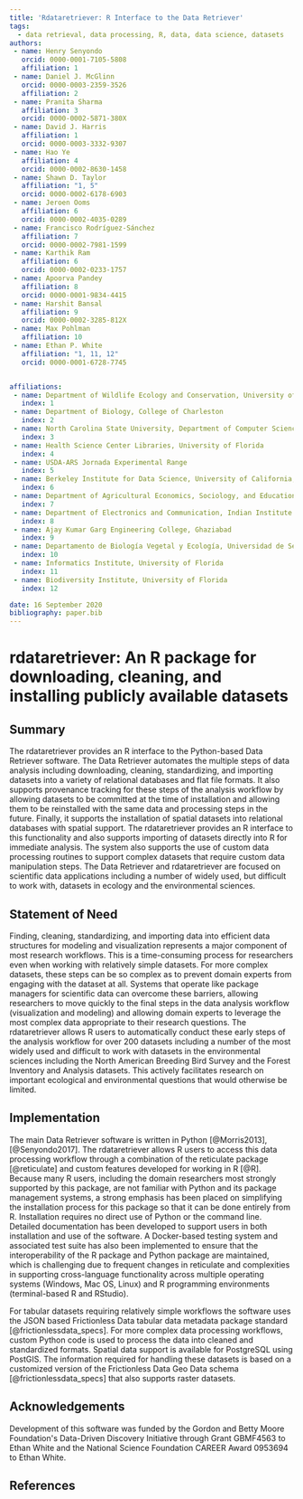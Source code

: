 ```yaml
---
title: 'Rdataretriever: R Interface to the Data Retriever'
tags:
  - data retrieval, data processing, R, data, data science, datasets
authors:
 - name: Henry Senyondo
   orcid: 0000-0001-7105-5808
   affiliation: 1
 - name: Daniel J. McGlinn
   orcid: 0000-0003-2359-3526
   affiliation: 2
 - name: Pranita Sharma
   affiliation: 3
   orcid: 0000-0002-5871-380X
 - name: David J. Harris
   affiliation: 1
   orcid: 0000-0003-3332-9307
 - name: Hao Ye
   affiliation: 4
   orcid: 0000-0002-8630-1458
 - name: Shawn D. Taylor
   affiliation: "1, 5"
   orcid: 0000-0002-6178-6903
 - name: Jeroen Ooms
   affiliation: 6
   orcid: 0000-0002-4035-0289
 - name: Francisco Rodríguez-Sánchez
   affiliation: 7
   orcid: 0000-0002-7981-1599
 - name: Karthik Ram
   affiliation: 6
   orcid: 0000-0002-0233-1757
 - name: Apoorva Pandey
   affiliation: 8
   orcid: 0000-0001-9834-4415
 - name: Harshit Bansal
   affiliation: 9
   orcid: 0000-0002-3285-812X
 - name: Max Pohlman
   affiliation: 10
 - name: Ethan P. White
   affiliation: "1, 11, 12"
   orcid: 0000-0001-6728-7745


affiliations:
 - name: Department of Wildlife Ecology and Conservation, University of Florida
   index: 1
 - name: Department of Biology, College of Charleston
   index: 2
 - name: North Carolina State University, Department of Computer Science
   index: 3
 - name: Health Science Center Libraries, University of Florida
   index: 4
 - name: USDA-ARS Jornada Experimental Range
   index: 5
 - name: Berkeley Institute for Data Science, University of California, Berkeley
   index: 6
 - name: Department of Agricultural Economics, Sociology, and Education, Penn State University
   index: 7
 - name: Department of Electronics and Communication, Indian Institute of Technology, Roorkee
   index: 8
 - name: Ajay Kumar Garg Engineering College, Ghaziabad
   index: 9
 - name: Departamento de Biología Vegetal y Ecología, Universidad de Sevilla. 
   index: 10
 - name: Informatics Institute, University of Florida
   index: 11
 - name: Biodiversity Institute, University of Florida
   index: 12

date: 16 September 2020 
bibliography: paper.bib
---
```


# rdataretriever: An R package for downloading, cleaning, and installing publicly available datasets

## Summary

The rdataretriever provides an R interface to the Python-based Data Retriever software. The Data Retriever automates the multiple steps of data analysis including downloading, cleaning, standardizing, and importing datasets into a variety of relational databases and flat file formats. It also supports provenance tracking for these steps of the analysis workflow by allowing datasets to be committed at the time of installation and allowing them to be reinstalled with the same data and processing steps in the future. Finally, it supports the installation of spatial datasets into relational databases with spatial support. The rdataretriever provides an R interface to this functionality and also supports importing of datasets directly into R for immediate analysis. The system also supports the use of custom data processing routines to support complex datasets that require custom data manipulation steps. The Data Retriever and rdataretriever are focused on scientific data applications including a number of widely used, but difficult to work with, datasets in ecology and the environmental sciences.

## Statement of Need

Finding, cleaning, standardizing, and importing data into efficient data structures for modeling and visualization represents a major component of most research workflows. This is a time-consuming process for researchers even when working with relatively simple datasets. For more complex datasets, these steps can be so complex as to prevent domain experts from engaging with the dataset at all. Systems that operate like package managers for scientific data can overcome these barriers, allowing researchers to move quickly to the final steps in the data analysis workflow (visualization and modeling) and allowing domain experts to leverage the most complex data appropriate to their research questions. The rdataretriever allows R users to automatically conduct these early steps of the analysis workflow for over 200 datasets including a number of the most widely used and difficult to work with datasets in the environmental sciences including the North American Breeding Bird Survey and the Forest Inventory and Analysis datasets. This actively facilitates research on important ecological and environmental questions that would otherwise be limited.

## Implementation

The main Data Retriever software is written in Python [@Morris2013], [@Senyondo2017]. The rdataretriever allows R users to access this data processing workflow through a combination of the reticulate package [@reticulate] and custom features developed for working in R [@R]. Because many R users, including the domain researchers most strongly supported by this package, are not familiar with Python and its package management systems, a strong emphasis has been placed on simplifying the installation process for this package so that it can be done entirely from R. Installation requires no direct use of Python or the command line. Detailed documentation has been developed to support users in both installation and use of the software. A Docker-based testing system and associated test suite has also been implemented to ensure that the interoperability of the R package and Python package are maintained, which is challenging due to frequent changes in reticulate and complexities in supporting cross-language functionality across multiple operating systems (Windows, Mac OS, Linux) and R programming environments (terminal-based R and RStudio).

For tabular datasets requiring relatively simple workflows the software uses the JSON based Frictionless Data tabular data metadata package standard [@frictionlessdata_specs]. For more complex data processing workflows, custom Python code is used to process the data into cleaned and standardized formats. Spatial data support is available for PostgreSQL using PostGIS. The information required for handling these datasets is based on a customized version of the Frictionless Data Geo Data schema [@frictionlessdata_specs] that also supports raster datasets.

## Acknowledgements

Development of this software was funded by the Gordon and Betty Moore Foundation's Data-Driven Discovery Initiative through Grant GBMF4563 to Ethan White and the National Science Foundation CAREER Award 0953694 to Ethan White.

## References

